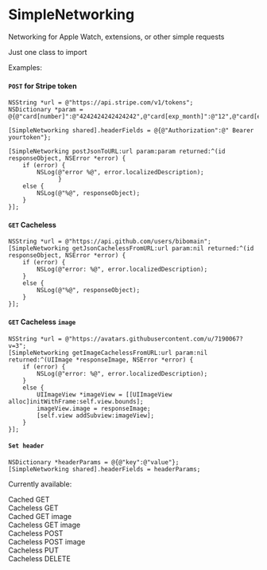 # SimpleNetworking

Networking for Apple Watch, extensions, or other simple requests

Just one class to import

Examples:

#### `POST` for Stripe token

    NSString *url = @"https://api.stripe.com/v1/tokens";
    NSDictionary *param = @{@"card[number]":@"4242424242424242",@"card[exp_month]":@"12",@"card[exp_year]":@"2016",@"card[cvc]":@"123"}
    
    [SimpleNetworking shared].headerFields = @{@"Authorization":@" Bearer yourtoken"};

    [SimpleNetworking postJsonToURL:url param:param returned:^(id responseObject, NSError *error) {
        if (error) {
            NSLog(@"error %@", error.localizedDescription);
                  }
        else {
            NSLog(@"%@", responseObject);
        }
    }];

#### `GET` Cacheless

    NSString *url = @"https://api.github.com/users/bibomain";
    [SimpleNetworking getJsonCachelessFromURL:url param:nil returned:^(id responseObject, NSError *error) {
        if (error) {
            NSLog(@"error: %@", error.localizedDescription);
        }
        else {
            NSLog(@"%@", responseObject);
        }
    }];

#### `GET` Cacheless `image`

    NSString *url = @"https://avatars.githubusercontent.com/u/7190067?v=3";
    [SimpleNetworking getImageCachelessFromURL:url param:nil returned:^(UIImage *responseImage, NSError *error) {
        if (error) {
            NSLog(@"error: %@", error.localizedDescription);
        }
        else {
            UIImageView *imageView = [[UIImageView alloc]initWithFrame:self.view.bounds];
            imageView.image = responseImage;
            [self.view addSubview:imageView];
        }
    }];

#### `Set header`

    NSDictionary *headerParams = @{@"key":@"value"};
    [SimpleNetworking shared].headerFields = headerParams;

Currently available:

Cached GET<br>
Cacheless GET<br>
Cached GET image<br>
Cacheless GET image<br>
Cacheless POST<br>
Cacheless POST image<br>
Cacheless PUT<br>
Cacheless DELETE<br>

